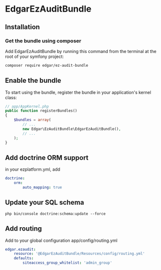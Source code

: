 # EdgarEzAuditBundle

## Installation

### Get the bundle using composer

Add EdgarEzAuditBundle by running this command from the terminal at the root of
your symfony project:

```bash
composer require edgar/ez-audit-bundle
```

## Enable the bundle

To start using the bundle, register the bundle in your application's kernel class:

```php
// app/AppKernel.php
public function registerBundles()
{
    $bundles = array(
        // ...
        new Edgar\EzAuditBundle\EdgarEzAuditBundle(),
        // ...
    );
}
```

## Add doctrine ORM support

in your ezplatform.yml, add

```yaml
doctrine:
    orm:
        auto_mapping: true
```

## Update your SQL schema

```
php bin/console doctrine:schema:update --force
```

## Add routing

Add to your global configuration app/config/routing.yml

```yaml
edgar.ezaudit:
    resource: '@EdgarEzAuditBundle/Resources/config/routing.yml'
    defaults:
        siteaccess_group_whitelist: 'admin_group'    
```
